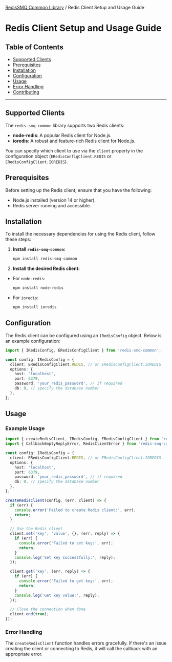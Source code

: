 [RedisSMQ Common Library](../README.md) / Redis Client Setup and Usage Guide

# Redis Client Setup and Usage Guide

## Table of Contents
- [Supported Clients](#supported-clients)
- [Prerequisites](#prerequisites)
- [Installation](#installation)
- [Configuration](#configuration)
- [Usage](#usage)
- [Error Handling](#error-handling)
- [Contributing](#contributing)

---

## Supported Clients

The `redis-smq-common` library supports two Redis clients:

- **node-redis**: A popular Redis client for Node.js.
- **ioredis**: A robust and feature-rich Redis client for Node.js.

You can specify which client to use via the `client` property in the configuration object (`ERedisConfigClient.REDIS` or `ERedisConfigClient.IOREDIS`).

## Prerequisites

Before setting up the Redis client, ensure that you have the following:

- Node.js installed (version 14 or higher).
- Redis server running and accessible.

## Installation

To install the necessary dependencies for using the Redis client, follow these steps:

1. **Install `redis-smq-common`:**

   ```bash
   npm install redis-smq-common
   ```


2. **Install the desired Redis client:**

  - For `node-redis`:
    ```bash
    npm install node-redis
    ```


- For `ioredis`:
  ```bash
  npm install ioredis
  ```


## Configuration

The Redis client can be configured using an `IRedisConfig` object. Below is an example configuration:

```typescript
import { IRedisConfig, ERedisConfigClient } from 'redis-smq-common';

const config: IRedisConfig = {
  client: ERedisConfigClient.REDIS, // or ERedisConfigClient.IOREDIS
  options: {
    host: 'localhost',
    port: 6379,
    password: 'your_redis_password', // if required
    db: 0, // specify the database number
  },
};
```

## Usage

### Example Usage

```typescript
import { createRedisClient, IRedisConfig, ERedisConfigClient } from 'redis-smq-common';
import { CallbackEmptyReplyError, RedisClientError } from 'redis-smq-common/errors';

const config: IRedisConfig = {
  client: ERedisConfigClient.REDIS, // or ERedisConfigClient.IOREDIS
  options: {
    host: 'localhost',
    port: 6379,
    password: 'your_redis_password', // if required
    db: 0, // specify the database number
  },
};

createRedisClient(config, (err, client) => {
  if (err) {
    console.error('Failed to create Redis client:', err);
    return;
  }

  // Use the Redis client
  client.set('key', 'value', {}, (err, reply) => {
    if (err) {
      console.error('Failed to set key:', err);
      return;
    }
    console.log('Set key successfully:', reply);
  });

  client.get('key', (err, reply) => {
    if (err) {
      console.error('Failed to get key:', err);
      return;
    }
    console.log('Get key value:', reply);
  });

  // Close the connection when done
  client.end(true);
});
```


### Error Handling

The `createRedisClient` function handles errors gracefully. If there's an issue creating the client or connecting to Redis, it will call the callback with an appropriate error.